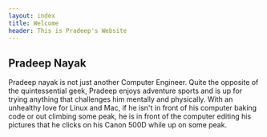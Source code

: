```yaml
---
layout: index
title: Welcome
header: This is Pradeep's Website
---
```


Pradeep Nayak
-------------
Pradeep nayak is not just another Computer Engineer. Quite the opposite of the quintessential geek, Pradeep enjoys adventure sports and is up for trying anything that challenges him mentally and physically. With an unhealthy love for Linux and Mac, if he isn't in front of his computer baking code or out climbing some peak, he is in front of the computer editing his pictures that he clicks on his Canon 500D while up on some peak. 
